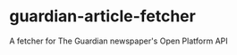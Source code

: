 guardian-article-fetcher
========================

A fetcher for The Guardian newspaper's Open Platform API
